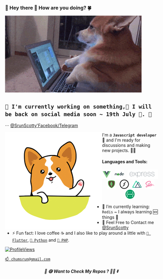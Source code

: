 ###  💖 Hey there 👋 How are you doing? 🍀
![Busy](https://github.com/ChumSrun/ChumSrun/raw/master/corgi-typing.gif)

## `📝 I'm currently working on something,🚀 I will be back on social media soon ~ 19th July 💚. 📔`
⋅⋅⋅ [@SrunScotty'Facebook/Telegram](https://www.facebook.com/srun.scotty.7)

<img align="left" src="https://github.com/ChumSrun/ChumSrun/raw/master/hello.gif"></img>

I'm a **`Javascript developer`** 🤗 and I'm ready for discussions and making new projects. 🐱‍🚀

#### Languages and Tools:
<p align='center'>
<img height="30" src="https://github.com/ChumSrun/ChumSrun/raw/master/icon/vue.png">&nbsp;&nbsp;
<img height="30" src="https://github.com/ChumSrun/ChumSrun/raw/master/icon/node.png">&nbsp;&nbsp;
<img height="30" src="https://github.com/ChumSrun/ChumSrun/raw/master/icon/expressjs.png">&nbsp;&nbsp;
<img height="30" src="https://github.com/ChumSrun/ChumSrun/raw/master/icon/mongo.png">&nbsp;&nbsp;
<img height="30" src="https://github.com/ChumSrun/ChumSrun/raw/master/icon/socketio.png">&nbsp;&nbsp;
<img height="30" src="https://github.com/ChumSrun/ChumSrun/raw/master/icon/nuxtjs.png">&nbsp;&nbsp;
<img height="30" src="https://github.com/ChumSrun/ChumSrun/raw/master/icon/sass.png">&nbsp;&nbsp;
<img height="30" src="https://github.com/ChumSrun/ChumSrun/raw/master/icon/restapi.png">
</p>



- 🌱 I’m currently learning: `Redis` ~ I always learning 🆕 things 🤣
- 💌 Feel Free to Contact me [@SrunScotty](https://www.facebook.com/srun.scotty.7)
- ⚡ Fun fact: I love coffee ☕ and I also like to play around a little with [`📱 Flutter`](https://flutter.dev/), [`🐍 Python`](https://www.python.org/) and [`🐘 PHP`](https://www.php.net/).

[![ProfileViews](http://hits.dwyl.com/ChumSrun/ChumSrun.svg)](https://github.com/ChumSrun)
 

[`📫 chumsrun@gmail.com`](mailto:chumsrun@gmail.com)


<h5 align="center">🔮 😅 Want to Check My Repos ? 🐱‍👤 ⏬</h5>

<!--- [comment]: # ( [![ProfileViews](https://visitor-badge.glitch.me/badge?page_id=ChumSrun.ChumSrun)](https://github.com/ChumSrun) ) -->
